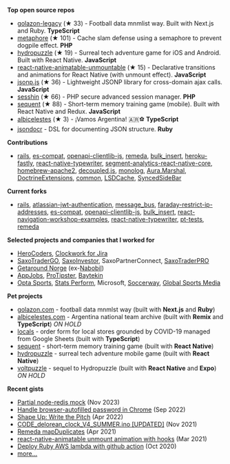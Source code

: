 **Top open source repos**
- [golazon-legacy](https://github.com/sobstel/golazon-legacy) (★ 33) - Football data mnmlist way. Built with Next.js and Ruby. **TypeScript**
- [metaphore](https://github.com/sobstel/metaphore) (★ 101) - Cache slam defense using a semaphore to prevent dogpile effect. **PHP**
- [hydropuzzle](https://github.com/sobstel/hydropuzzle) (★ 19) - Surreal tech adventure game for iOS and Android. Built with React Native. **JavaScript**
- [react-native-animatable-unmountable](https://github.com/sobstel/react-native-animatable-unmountable) (★ 15) - Declarative transitions and animations for React Native (with unmount effect). **JavaScript**
- [jsonp.js](https://github.com/sobstel/jsonp.js) (★ 36) - Lightweight JSONP library for cross-domain ajax calls. **JavaScript**
- [sesshin](https://github.com/sobstel/sesshin) (★ 66) - PHP secure advanced session manager. **PHP**
- [sequent](https://github.com/sobstel/sequent) (★ 88) - Short-term memory training game (mobile). Built with React Native and Redux. **JavaScript**
- [albicelestes](https://github.com/sobstel/albicelestes) (★ 3) - ¡Vamos Argentina! 🇦🇷⚽ **TypeScript**
- [jsondocr](https://github.com/sobstel/jsondocr) - DSL for documenting JSON structure. **Ruby**

**Contributions**

- [rails](https://github.com/rails/rails/commits?author=sobstel), [es-compat](https://github.com/robatwilliams/es-compat/commits?author=sobstel), [openapi-clientlib-js](https://github.com/SaxoBank/openapi-clientlib-js/commits?author=sobstel), [remeda](https://github.com/remeda/remeda/commits?author=sobstel), [bulk_insert](https://github.com/jamis/bulk_insert/commits?author=sobstel), [heroku-fastly](https://github.com/fastly/heroku-fastly/commits?author=sobstel), [react-native-typewriter](https://github.com/TaylorBriggs/react-native-typewriter/commits?author=sobstel), [segment-analytics-react-native-core](https://github.com/Nabobil/segment-analytics-react-native-core/commits?author=sobstel), [homebrew-apache2](https://github.com/djl/homebrew-apache2/commits?author=sobstel), [decoupled.js](https://github.com/maciejsmolinski/decoupled.js/commits?author=sobstel), [monolog](https://github.com/Seldaek/monolog/commits?author=sobstel), [Aura.Marshal](https://github.com/auraphp/Aura.Marshal/commits?author=sobstel), [DoctrineExtensions](https://github.com/beberlei/DoctrineExtensions/commits?author=sobstel), [common](https://github.com/doctrine/common/commits?author=sobstel), [LSDCache](https://github.com/gsmlabs/LSDCache/commits?author=sobstel), [SyncedSideBar](https://github.com/TheSpyder/SyncedSideBar/commits?author=sobstel)

**Current forks**

- [rails](https://github.com/sobstel/rails), [atlassian-jwt-authentication](https://github.com/sobstel/atlassian-jwt-authentication), [message_bus](https://github.com/sobstel/message_bus), [faraday-restrict-ip-addresses](https://github.com/sobstel/faraday-restrict-ip-addresses), [es-compat](https://github.com/sobstel/es-compat), [openapi-clientlib-js](https://github.com/sobstel/openapi-clientlib-js), [bulk_insert](https://github.com/sobstel/bulk_insert), [react-navigation-workshop-examples](https://github.com/sobstel/react-navigation-workshop-examples), [react-native-typewriter](https://github.com/sobstel/react-native-typewriter), [pt-tests](https://github.com/sobstel/pt-tests), [remeda](https://github.com/sobstel/remeda)

**Selected projects and companies that I worked for**

- <a href="//herocoders.com">HeroCoders</a>, <a href="//www.herocoders.com/products/jira-time-tracking">Clockwork for Jira</a>
- <a href="//www.home.saxo/platforms/saxotradergo">SaxoTraderGO</a>, <a href="//www.saxoinvestor.com">SaxoInvestor</a>, SaxoPartnerConnect, <a href="//www.home.saxo/platforms/saxotraderpro">SaxoTraderPRO</a>
- <a href="//no.getaround.com">Getaround Norge</a> (ex-<a href="//nabobil.no">Nabobil</a>)
- <a href="//www.appjobs.com">AppJobs</a>, <a href="//www.protipster.com">ProTipster</a>, <a href="//baytekin.media">Baytekin</a>
- <a href="//www.statsperform.com/opta/">Opta&nbsp;Sports</a>, <a href="//www.statsperform.com/">Stats&nbsp;Perform</a>, Microsoft, <a href="//www.soccerway.com">Soccerway</a>, <a href="//www.globalsportsmedia.com">Global Sports Media</a>

**Pet projects**

- <a href="//golazon.com">golazon.com</a> - football data mnmlst way (built with **Next.js** and **Ruby**)
- <a href="//albicelestes.com">albicelestes.com</a> - Argentina national team archive (built with **Remix** and **TypeScript**) _ON HOLD_
- <a href="//github.com/sobstel/locals">locals</a> - order form for local stores grounded by COVID-19 managed from Google Sheets (built with **TypeScript**)
- <a href="//github.com/sobstel/sequent">sequent</a> - short-term memory training game (built with **React Native**)
- <a href="//sobstel.dev/hydropuzzle/">hydropuzzle</a> - surreal tech adventure mobile game (built with **React Native**)
- [voltpuzzle](https://github.com/sobstel/voltpuzzle) - sequel to Hydropuzzle (built with **React Native** and **Expo**) _ON HOLD_

**Recent gists**

- [Partial node-redis mock](https://gist.github.com/sobstel/24b8418f2bffd7019d88bf9653773dfa) (Nov 2023)
- [Handle browser-autofilled password in Chrome](https://gist.github.com/ff27eee6cc1279812ff2c9689e7467b7) (Sep 2022)
- [Shape Up: Write the Pitch](https://gist.github.com/0c74c8533400e4312c90b10bfb7444ee) (Apr 2022)
- [CODE_delorean_clock_V4_SUMMER.ino [UPDATED]](https://gist.github.com/195b48cde1ece9f88f5f1480b9b1e51d) (Nov 2021)
- [Remeda mapDuplicates](https://gist.github.com/f5a698b0c2379d5fadca23a702ca6426) (Apr 2021)
- [react-native-animatable unmount animation with hooks](https://gist.github.com/8b1b58dfe0b2f425d0850cb0f22a92c5) (Mar 2021)
- [Deploy Ruby AWS lambda with github action](https://gist.github.com/df38c7a45f360b80272e82a8bb592e45) (Oct 2020)
- <a href="GISTS.md">more...</a>
